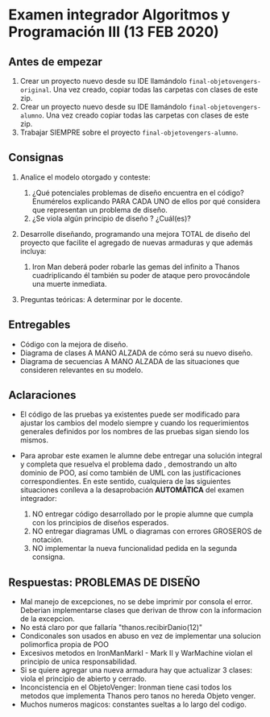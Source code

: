 # Examen integrador Algoritmos y Programación III (13 FEB 2020)

## Antes de empezar

1. Crear un proyecto nuevo desde su IDE llamándolo `final-objetovengers-original`. Una vez creado, copiar todas las 
carpetas con clases de este zip.
2. Crear un proyecto nuevo desde su IDE llamándolo `final-objetovengers-alumno`. Una vez creado copiar todas las
carpetas con clases de este zip.
3.  Trabajar SIEMPRE sobre el proyecto `final-objetovengers-alumno`.

## Consignas

1. Analice el modelo otorgado y conteste:

	1. ¿Qué potenciales problemas de diseño encuentra en el código? Enumérelos explicando PARA CADA UNO de ellos por qué
	 considera que representan un problema de diseño.
	2. ¿Se viola algún principio de diseño ? ¿Cuál(es)? 

2. Desarrolle diseñando, programando una mejora TOTAL de diseño del proyecto que facilite el agregado de nuevas
armaduras y que además incluya:
	
	1. Iron Man deberá poder robarle las gemas del infinito a Thanos cuadriplicando él también su poder de ataque pero
	provocándole una muerte inmediata.
			
3. Preguntas teóricas: A determinar por le docente.

## Entregables
		
- Código con la mejora de diseño.
- Diagrama de clases A MANO ALZADA de cómo será su nuevo diseño.
- Diagrama de secuencias A MANO ALZADA de las situaciones que consideren relevantes en su modelo.

## Aclaraciones

- El código de las pruebas ya existentes puede ser modificado para ajustar los cambios del modelo siempre y cuando los
requerimientos generales definidos por los nombres de las pruebas sigan siendo los mismos.

- Para aprobar este examen le alumne debe entregar una solución integral y completa que resuelva el problema dado
,  demostrando un alto dominio de POO, así como también de UML con las justificaciones correspondientes.
En este sentido, cualquiera de las siguientes situaciones conlleva a la desaprobación **AUTOMÁTICA** del examen
 integrador:
	1. NO entregar código desarrollado por le propie alumne que cumpla con los principios de diseños esperados.
	2. NO entregar diagramas UML o diagramas con errores GROSEROS de notación.
	3. NO implementar la nueva funcionalidad pedida en la segunda consigna.

## Respuestas: PROBLEMAS DE DISEÑO

- Mal manejo de excepciones, no se debe imprimir por consola el error. Deberian implementarse clases que derivan de 
throw con la informacion de la excepcion.
- No está claro por que fallaría "thanos.recibirDanio(12)"
- Condiconales son usados en abuso en vez de implementar una solucion polimorfica propia de POO
- Excesivos metodos en IronManMarkI - Mark II y WarMachine violan el principio de unica responsabilidad.
- Si se quiere agregar una nueva armadura hay que actualizar 3 clases: viola el principio de abierto y cerrado.
- Inconcistencia en el ObjetoVenger: Ironman tiene casi todos los metodos que implementa Thanos pero tanos no hereda
 Objeto venger.
- Muchos numeros magicos: constantes sueltas a lo largo del codigo.
